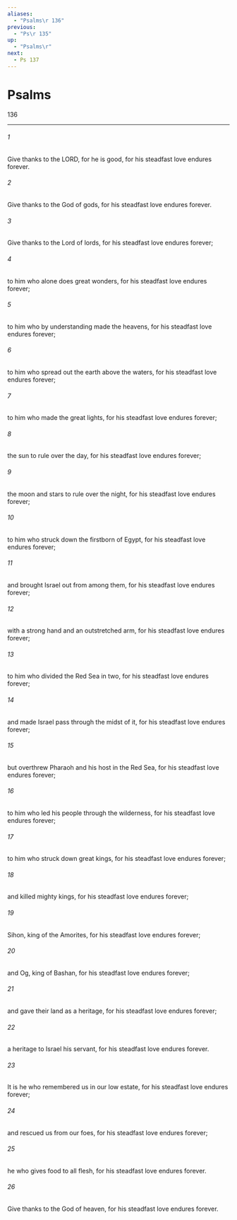 ```yaml
---
aliases:
  - "Psalms\r 136"
previous:
  - "Ps\r 135"
up:
  - "Psalms\r"
next:
  - Ps 137
---
```

# Psalms
 136

***

 

###### 1 
Give thanks to the LORD, for he is good, 
 for his steadfast love endures forever. 
 
 

###### 2 
Give thanks to the God of gods, 
 for his steadfast love endures forever. 
 
 

###### 3 
Give thanks to the Lord of lords, 
 for his steadfast love endures forever;
 
 

###### 4 
to him who alone does great wonders, 
 for his steadfast love endures forever; 
 
 

###### 5 
to him who by understanding made the heavens, 
 for his steadfast love endures forever; 
 
 

###### 6 
to him who spread out the earth above the waters, 
 for his steadfast love endures forever; 
 
 

###### 7 
to him who made the great lights, 
 for his steadfast love endures forever; 
 
 

###### 8 
the sun to rule over the day, 
 for his steadfast love endures forever; 
 
 

###### 9 
the moon and stars to rule over the night, 
 for his steadfast love endures forever;
 
 

###### 10 
to him who struck down the firstborn of Egypt, 
 for his steadfast love endures forever; 
 
 

###### 11 
and brought Israel out from among them, 
 for his steadfast love endures forever; 
 
 

###### 12 
with a strong hand and an outstretched arm, 
 for his steadfast love endures forever; 
 
 

###### 13 
to him who divided the Red Sea in two, 
 for his steadfast love endures forever; 
 
 

###### 14 
and made Israel pass through the midst of it, 
 for his steadfast love endures forever; 
 
 

###### 15 
but overthrew Pharaoh and his host in the Red Sea, 
 for his steadfast love endures forever; 
 
 

###### 16 
to him who led his people through the wilderness, 
 for his steadfast love endures forever;
 
 

###### 17 
to him who struck down great kings, 
 for his steadfast love endures forever; 
 
 

###### 18 
and killed mighty kings, 
 for his steadfast love endures forever; 
 
 

###### 19 
Sihon, king of the Amorites, 
 for his steadfast love endures forever; 
 
 

###### 20 
and Og, king of Bashan, 
 for his steadfast love endures forever; 
 
 

###### 21 
and gave their land as a heritage, 
 for his steadfast love endures forever; 
 
 

###### 22 
a heritage to Israel his servant, 
 for his steadfast love endures forever.
 
 

###### 23 
It is he who remembered us in our low estate, 
 for his steadfast love endures forever; 
 
 

###### 24 
and rescued us from our foes, 
 for his steadfast love endures forever; 
 
 

###### 25 
he who gives food to all flesh, 
 for his steadfast love endures forever.
 
 

###### 26 
Give thanks to the God of heaven, 
 for his steadfast love endures forever.
